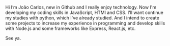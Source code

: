 Hi I’m João Carlos, new in Github and I really enjoy technology. Now I'm developing my coding skills
in JavaScript, HTMl and CSS. I'll want continue my studies with python, which I've already studied. And I intend to create some projects to increase 
my experience in programming and develop skills with Node.js and some frameworks like Express, React.js, etc.

See ya.

